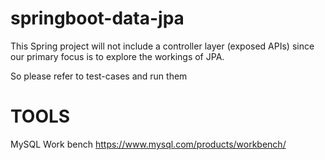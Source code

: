 # springboot-data-jpa

This Spring project will not include a controller layer (exposed APIs) since 
our primary focus is to explore the workings of JPA. <br/>

So please refer to test-cases and run them


# TOOLS

MySQL Work bench https://www.mysql.com/products/workbench/ <br/>